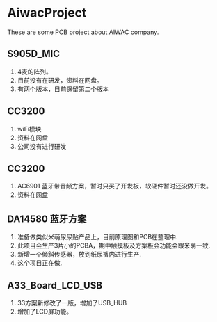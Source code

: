 # AiwacProject
These are some PCB project about AIWAC company.
## S905D_MIC
1. 4麦的阵列。
2. 目前没有在研发，资料在网盘。
3. 有两个版本，目前保留第二个版本
## CC3200
1. wiFi模块
2. 资料在网盘
3. 公司没有进行研发
## CC3200
1. AC6901 蓝牙带音频方案，暂时只买了开发板，软硬件暂时还没做开发。
2. 资料在网盘
## DA14580 蓝牙方案
1. 准备做类似米萌尿尿贴产品上，目前原理图和PCB在整理中.
2. 此项目会生产3片小的PCBA，期中触摸板及方案板会功能会跟米萌一致.
3. 新增一个倾斜传感器，放到纸尿裤内进行生产.
4. 这个项目正在做.
## A33_Board_LCD_USB
1. 33方案新修改了一版，增加了USB_HUB
2. 增加了LCD屏功能。